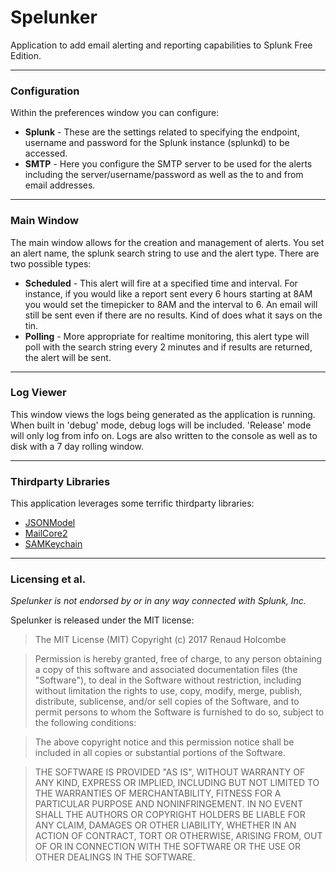 # Spelunker
Application to add email alerting and reporting capabilities to Splunk Free Edition.



---
### Configuration

Within the preferences window you can configure:
* **Splunk** - These are the settings related to specifying the endpoint, username and password for the Splunk instance (splunkd) to be accessed.
* **SMTP** - Here you configure the SMTP server to be used for the alerts including the server/username/password as well as the to and from email addresses.

---
### Main Window

The main window allows for the creation and management of alerts. You set an alert name, the splunk search string to use and the alert type. There are two possible types:
* **Scheduled** - This alert will fire at a specified time and interval. For instance, if you would like a report sent every 6 hours starting at 8AM you would set the timepicker to 8AM and the interval to 6. An email will still be sent even if there are no results. Kind of does what it says on the tin.
* **Polling** - More appropriate for realtime monitoring, this alert type will poll with the search string every 2 minutes and if results are returned, the alert will be sent.

---
### Log Viewer
This window views the logs being generated as the application is running. When built in 'debug' mode, debug logs will be included. 'Release' mode will only log from info on. Logs are also written to the console as well as to disk with a 7 day rolling window.

---
### Thirdparty Libraries
This application leverages some terrific thirdparty libraries:
* [JSONModel](https://github.com/jsonmodel/jsonmodel)
* [MailCore2](https://github.com/mailcore/mailcore2)
* [SAMKeychain](https://github.com/soffes/SAMKeychain)

---
### Licensing et al. 
*Spelunker is not endorsed by or in any way connected with Splunk, Inc.*

Spelunker is released under the MIT license:

> The MIT License (MIT)
> Copyright (c) 2017 Renaud Holcombe

> Permission is hereby granted, free of charge, to any person obtaining a copy of this software and associated documentation files (the "Software"), to deal in the Software without restriction, including without limitation the rights to use, copy, modify, merge, publish, distribute, sublicense, and/or sell copies of the Software, and to permit persons to whom the Software is furnished to do so, subject to the following conditions:

> The above copyright notice and this permission notice shall be included in all copies or substantial portions of the Software.

> THE SOFTWARE IS PROVIDED "AS IS", WITHOUT WARRANTY OF ANY KIND, EXPRESS OR IMPLIED, INCLUDING BUT NOT LIMITED TO THE WARRANTIES OF MERCHANTABILITY, FITNESS FOR A PARTICULAR PURPOSE AND NONINFRINGEMENT. IN NO EVENT SHALL THE AUTHORS OR COPYRIGHT HOLDERS BE LIABLE FOR ANY CLAIM, DAMAGES OR OTHER LIABILITY, WHETHER IN AN ACTION OF CONTRACT, TORT OR OTHERWISE, ARISING FROM, OUT OF OR IN CONNECTION WITH THE SOFTWARE OR THE USE OR OTHER DEALINGS IN THE SOFTWARE.
